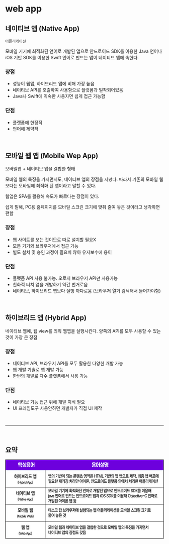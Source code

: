 # web app

## 네이티브 앱 (Native App)

    어플리케이션

모바일 기기에 최적화된 언어로 개발된 앱으로 안드로이드 SDK를 이용한 Java 언어나 iOS 기반 SDK를 이용한 Swift 언어로 만드는 앱이 네이티브 앱에 속한다.

### 장점

- 성능이 웹앱, 하이브리드 앱에 비해 가장 높음
- 네이티브 API를 호출하여 사용함으로 플랫폼과 밀착되어있음
- Java나 Swift에 익숙한 사용자면 쉽게 접근 가능함

### 단점

- 플랫폼에 한정적
- 언어에 제약적

<br/>

## 모바일 웹 앱 (Mobile Wep App)

모바일웹 + 네이티브 앱을 결합한 형태

모바일 웹의 특징을 가지면서도, 네이티브 앱의 장점을 지녔다. 따라서 기존의 모바일 웹보다는 모바일에 최적화 된 앱이라고 말할 수 있다.

웹앱은 SPA를 활용해 속도가 빠르다는 장점이 있다.

쉽게 말해, PC용 홈페이지를 모바일 스크린 크기에 맞춰 줄여 놓은 것이라고 생각하면 편함

### 장점

- 웹 사이트를 보는 것이므로 따로 설치할 필요X
- 모든 기기와 브라우저에서 접근 가능
- 별도 설치 및 승인 과정이 필요치 않아 유지보수에 용이

### 단점

- 플랫폼 API 사용 불가능. 오로지 브라우저 API만 사용가능
- 친화적 터치 앱을 개발하기 약간 번거로움
- 네이티브, 하이브리드 앱보다 실행 까다로움 (브라우저 열거 검색해서 들어가야함)

<br/>

## 하이브리드 앱 (Hybrid App)

네이티브 웹에, 웹 view를 띄워 웹앱을 실행시킨다. 양쪽의 API를 모두 사용할 수 있는 것이 가장 큰 장점

### 장점

- 네이티브 API, 브라우저 API를 모두 활용한 다양한 개발 가능
- 웹 개발 기술로 앱 개발 가능
- 한번의 개발로 다수 플랫폼에서 사용 가능

### 단점

- 네이티브 기능 접근 위해 개발 지식 필요
- UI 프레임도구 사용안하면 개발자가 직접 UI 제작

<br/>

---

<br/>

## 요약

![](images/webApp1.png)
